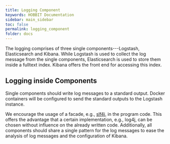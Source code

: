 ```yaml
---
title: Logging Component
keywords: HOBBIT Documentation
sidebar: main_sidebar
toc: false
permalink: logging_component
folder: docs
---
```


The logging comprises of three single components---Logstash, Elasticsearch and Kibana.
While Logstash is used to collect the log message from the single components, Elasticsearch is used to store them inside a fulltext index.
Kibana offers the front end for accessing this index.

## Logging inside Components

Single components should write log messages to a standard output.
Docker containers will be configured to send the standard outputs to the Logstash instance.

We encourage the usage of a facade, e.g., [slf4j](http://www.slf4j.org/), in the program code.
This offers the advantage that a certain implementation, e.g., log4j, can be chosen without influence on the already written code.
Additionally, all components should share a single pattern for the log messages to ease the analysis of log messages and the configuration of Kibana.
